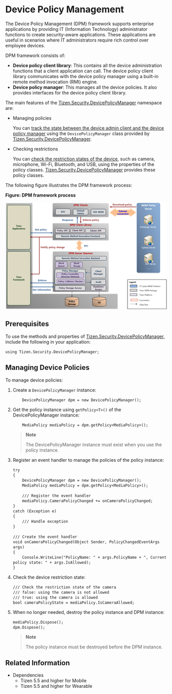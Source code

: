# Device Policy Management


The Device Policy Management (DPM) framework supports enterprise applications by providing IT (Information Technology) administrator functions to create security-aware applications. These applications are useful in scenarios where IT administrators require rich control over employee devices.

DPM framework consists of:

- **Device policy client library**: This contains all the device administration functions that a client application can call. The device policy client library communicates with the device policy manager using a built-in remote method invocation (RMI) engine.
- **Device policy manager**: This manages all the device policies. It also provides interfaces for the device policy client library.

The main features of the [Tizen.Security.DevicePolicyManager](https://samsung.github.io/TizenFX/master/api/Tizen.Security.DevicePolicyManager.html) namespace are:

- Managing policies

  You can [track the state between the device admin client and the device policy manager](#client_application) using the `DevicePolicyManager` class provided by [Tizen.Security.DevicePolicyManager](https://samsung.github.io/TizenFX/master/api/Tizen.Security.DevicePolicyManager.html).

- Checking restrictions

  You can [check the restriction states of the device](#client_application), such as camera, microphone, Wi-Fi, Bluetooth, and USB, using the properties of the policy classes. [Tizen.Security.DevicePolicyManager](https://samsung.github.io/TizenFX/master/api/Tizen.Security.DevicePolicyManager.html) provides these policy classes.

The following figure illustrates the DPM framework process:

**Figure: DPM framework process**

![DPM framework process](./media/dpm-framework.png)

## Prerequisites

To use the methods and properties of [Tizen.Security.DevicePolicyManager](https://samsung.github.io/TizenFX/master/api/Tizen.Security.DevicePolicyManager.html), include the following in your application:

```
using Tizen.Security.DevicePolicyManager;
```

<a name="client_application"></a>
## Managing Device Policies

To manage device policies:

1. Create a `DevicePolicyManager` instance:

   ```
       DevicePolicyManager dpm = new DevicePolicyManager();
   ```

2. Get the policy instance using `getPolicy<T>()` of the DevicePolicyManager instance:
   ```
       MediaPolicy mediaPolicy = dpm.getPolicy<MediaPolicy>();
   ```
   > **Note**
   >
   > The DevicePolicyManager instance must exist when you use the policy instance.

3. Register an event handler to manage the policies of the policy instance:

   ```
   try
   {
       DevicePolicyManager dpm = new DevicePolicyManager();
       MediaPolicy mediaPolicy = dpm.getPolicy<MediaPolicy>();

       /// Register the event handler
       mediaPolicy.CameraPolicyChanged += onCameraPolicyChanged;
   }
   catch (Exception e)
   {
       /// Handle exception
   }

   /// Create the event handler
   void onCameraPolicyChanged(Object Sender, PolicyChangedEventArgs args)
   {
       Console.WriteLine("PolicyName: " + args.PolicyName + ", Current policy state: " + args.IsAllowed);
   }
   ```

4. Check the device restriction state:

   ```
   /// Check the restriction state of the camera
   /// false: using the camera is not allowed
   /// true: using the camera is allowed
   bool cameraPolicyState = mediaPolicy.IsCameraAllowed;
   ```

5. When no longer needed, destroy the policy instance and DPM instance:

   ```
   mediaPolicy.Dispose();
   dpm.Dispose();
   ```
   > **Note**
   >
   > The policy instance must be destroyed before the DPM instance.

## Related Information
- Dependencies
  - Tizen 5.5 and higher for Mobile
  - Tizen 5.5 and higher for Wearable
